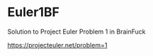 Euler1BF
========

Solution to Project Euler Problem 1 in BrainFuck

https://projecteuler.net/problem=1
